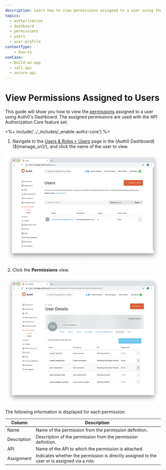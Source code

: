 ```yaml
---
description: Learn how to view permissions assigned to a user using the Auth0 Management Dashboard. For use with Auth0's API Authorization Core feature set.
topics:
  - authorization
  - dashboard
  - permissions
  - users
  - user-profile
contentType: 
    - how-to
useCase:
  - build-an-app
  - call-api
  - secure-api
---
```

# View Permissions Assigned to Users

This guide will show you how to view the [permissions](/authorization/concepts/rbac) assigned to a user using Auth0's Dashboard. The assigned permissions are used with the API Authorization Core feature set.

<%= include('../_includes/_enable-authz-core') %>

1. Navigate to the [Users & Roles > Users](${manage_url}/#/users) page in the [Auth0 Dashboard](${manage_url}/), and click the name of the user to view.

![Select User](/media/articles/authorization/user-list.png)

2. Click the **Permissions** view.

![View Permissions](/media/articles/authorization/user-prof-permissions.png)

The following information is displayed for each permission:

| **Column** | **Description** |
|------------|-----------------|
| Name | Name of the permission from the permission definition. |
| Description | Description of the permission from the permission definition. |
| API | Name of the API to which the permission is attached. |
| Assignment | Indicates whether the permission is directly assigned to the user or is assigned via a role. |
